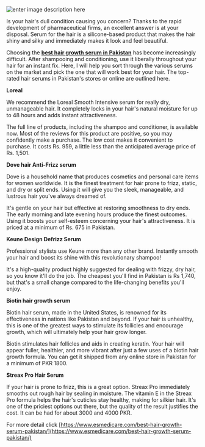 ![enter image description here](https://i.ibb.co/kg1WB8b/im17.png)


Is your hair's dull condition causing you concern? Thanks to the rapid development of pharmaceutical firms, an excellent answer is at your disposal. Serum for the hair is a silicone-based product that makes the hair shiny and silky and immediately makes it look and feel beautiful.

Choosing the  [**best hair growth serum in Pakistan**](https://www.esmedicare.com/best-hair-growth-serum-pakistan/) has become increasingly difficult. After shampooing and conditioning, use it liberally throughout your hair for an instant fix. Here, I will help you sort through the various serums on the market and pick the one that will work best for your hair. The top-rated hair serums in Pakistan's stores or online are outlined here.

**Loreal**

We recommend the Loreal Smooth Intensive serum for really dry, unmanageable hair. It completely locks in your hair's natural moisture for up to 48 hours and adds instant attractiveness.

The full line of products, including the shampoo and conditioner, is available now. Most of the reviews for this product are positive, so you may confidently make a purchase. The low cost makes it convenient to purchase. It costs Rs. 959, a little less than the anticipated average price of Rs. 1,501.

**Dove hair Anti-Frizz serum**

Dove is a household name that produces cosmetics and personal care items for women worldwide. It is the finest treatment for hair prone to frizz, static, and dry or split ends. Using it will give you the sleek, manageable, and lustrous hair you've always dreamed of.

It's gentle on your hair but effective at restoring smoothness to dry ends. The early morning and late evening hours produce the finest outcomes. Using it boosts your self-esteem concerning your hair's attractiveness. It is priced at a minimum of Rs. 675 in Pakistan.

**Keune Design Defrizz Serum**

Professional stylists use Keune more than any other brand. Instantly smooth your hair and boost its shine with this revolutionary shampoo!

It's a high-quality product highly suggested for dealing with frizzy, dry hair, so you know it'll do the job. The cheapest you'll find in Pakistan is Rs 1,740, but that's a small change compared to the life-changing benefits you'll enjoy.

**Biotin hair growth serum**

Biotin hair serum, made in the United States, is renowned for its effectiveness in nations like Pakistan and beyond. If your hair is unhealthy, this is one of the greatest ways to stimulate its follicles and encourage growth, which will ultimately help your hair grow longer.

Biotin stimulates hair follicles and aids in creating keratin. Your hair will appear fuller, healthier, and more vibrant after just a few uses of a biotin hair growth formula. You can get it shipped from any online store in Pakistan for a minimum of PKR 1800.

**Streax Pro Hair Serum**

If your hair is prone to frizz, this is a great option. Streax Pro immediately smooths out rough hair by sealing in moisture. The vitamin E in the Streax Pro formula helps the hair's cuticles stay healthy, making for silkier hair. It's one of the priciest options out there, but the quality of the result justifies the cost. It can be had for about 3000 and 4000 PKR.

For more detail click [https://www.esmedicare.com/best-hair-growth-serum-pakistan/](https://www.esmedicare.com/best-hair-growth-serum-pakistan/)
